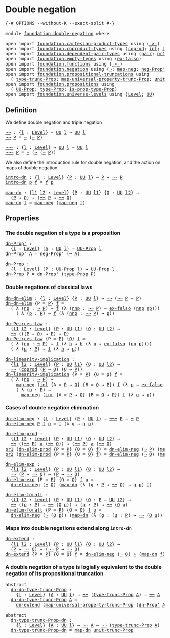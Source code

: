 # Double negation

<pre class="Agda"><a id="28" class="Symbol">{-#</a> <a id="32" class="Keyword">OPTIONS</a> <a id="40" class="Pragma">--without-K</a> <a id="52" class="Pragma">--exact-split</a> <a id="66" class="Symbol">#-}</a>

<a id="71" class="Keyword">module</a> <a id="78" href="foundation.double-negation.html" class="Module">foundation.double-negation</a> <a id="105" class="Keyword">where</a>

<a id="112" class="Keyword">open</a> <a id="117" class="Keyword">import</a> <a id="124" href="foundation.cartesian-product-types.html" class="Module">foundation.cartesian-product-types</a> <a id="159" class="Keyword">using</a> <a id="165" class="Symbol">(</a><a id="166" href="foundation-core.cartesian-product-types.html#590" class="Function Operator">_×_</a><a id="169" class="Symbol">)</a>
<a id="171" class="Keyword">open</a> <a id="176" class="Keyword">import</a> <a id="183" href="foundation.coproduct-types.html" class="Module">foundation.coproduct-types</a> <a id="210" class="Keyword">using</a> <a id="216" class="Symbol">(</a><a id="217" href="foundation.coproduct-types.html#1168" class="Datatype">coprod</a><a id="223" class="Symbol">;</a> <a id="225" href="foundation.coproduct-types.html#1239" class="InductiveConstructor">inl</a><a id="228" class="Symbol">;</a> <a id="230" href="foundation.coproduct-types.html#1262" class="InductiveConstructor">inr</a><a id="233" class="Symbol">)</a>
<a id="235" class="Keyword">open</a> <a id="240" class="Keyword">import</a> <a id="247" href="foundation.dependent-pair-types.html" class="Module">foundation.dependent-pair-types</a> <a id="279" class="Keyword">using</a> <a id="285" class="Symbol">(</a><a id="286" href="foundation-core.dependent-pair-types.html#588" class="InductiveConstructor">pair</a><a id="290" class="Symbol">;</a> <a id="292" href="foundation-core.dependent-pair-types.html#605" class="Field">pr1</a><a id="295" class="Symbol">;</a> <a id="297" href="foundation-core.dependent-pair-types.html#617" class="Field">pr2</a><a id="300" class="Symbol">)</a>
<a id="302" class="Keyword">open</a> <a id="307" class="Keyword">import</a> <a id="314" href="foundation.empty-types.html" class="Module">foundation.empty-types</a> <a id="337" class="Keyword">using</a> <a id="343" class="Symbol">(</a><a id="344" href="foundation-core.empty-types.html#1160" class="Function">ex-falso</a><a id="352" class="Symbol">)</a>
<a id="354" class="Keyword">open</a> <a id="359" class="Keyword">import</a> <a id="366" href="foundation.functions.html" class="Module">foundation.functions</a> <a id="387" class="Keyword">using</a> <a id="393" class="Symbol">(</a><a id="394" href="foundation-core.functions.html#420" class="Function Operator">_∘_</a><a id="397" class="Symbol">)</a>
<a id="399" class="Keyword">open</a> <a id="404" class="Keyword">import</a> <a id="411" href="foundation.negation.html" class="Module">foundation.negation</a> <a id="431" class="Keyword">using</a> <a id="437" class="Symbol">(</a><a id="438" href="foundation-core.negation.html#465" class="Function">¬</a><a id="439" class="Symbol">;</a> <a id="441" href="foundation-core.negation.html#512" class="Function">map-neg</a><a id="448" class="Symbol">;</a> <a id="450" href="foundation.negation.html#1054" class="Function">neg-Prop&#39;</a><a id="459" class="Symbol">)</a>
<a id="461" class="Keyword">open</a> <a id="466" class="Keyword">import</a> <a id="473" href="foundation.propositional-truncations.html" class="Module">foundation.propositional-truncations</a> <a id="510" class="Keyword">using</a>
  <a id="518" class="Symbol">(</a> <a id="520" href="foundation.propositional-truncations.html#2012" class="Function">type-trunc-Prop</a><a id="535" class="Symbol">;</a> <a id="537" href="foundation.propositional-truncations.html#5222" class="Function">map-universal-property-trunc-Prop</a><a id="570" class="Symbol">;</a> <a id="572" href="foundation.propositional-truncations.html#2096" class="Function">unit-trunc-Prop</a><a id="587" class="Symbol">)</a>
<a id="589" class="Keyword">open</a> <a id="594" class="Keyword">import</a> <a id="601" href="foundation.propositions.html" class="Module">foundation.propositions</a> <a id="625" class="Keyword">using</a>
  <a id="633" class="Symbol">(</a> <a id="635" href="foundation-core.propositions.html#1393" class="Function">UU-Prop</a><a id="642" class="Symbol">;</a> <a id="644" href="foundation-core.propositions.html#1495" class="Function">type-Prop</a><a id="653" class="Symbol">;</a> <a id="655" href="foundation-core.propositions.html#1562" class="Function">is-prop-type-Prop</a><a id="672" class="Symbol">)</a>
<a id="674" class="Keyword">open</a> <a id="679" class="Keyword">import</a> <a id="686" href="foundation.universe-levels.html" class="Module">foundation.universe-levels</a> <a id="713" class="Keyword">using</a> <a id="719" class="Symbol">(</a><a id="720" href="Agda.Primitive.html#597" class="Postulate">Level</a><a id="725" class="Symbol">;</a> <a id="727" href="foundation-core.universe-levels.html#235" class="Primitive">UU</a><a id="729" class="Symbol">)</a>
</pre>
## Definition

We define double negation and triple negation

<pre class="Agda"><a id="¬¬"></a><a id="806" href="foundation.double-negation.html#806" class="Function">¬¬</a> <a id="809" class="Symbol">:</a> <a id="811" class="Symbol">{</a><a id="812" href="foundation.double-negation.html#812" class="Bound">l</a> <a id="814" class="Symbol">:</a> <a id="816" href="Agda.Primitive.html#597" class="Postulate">Level</a><a id="821" class="Symbol">}</a> <a id="823" class="Symbol">→</a> <a id="825" href="foundation-core.universe-levels.html#235" class="Primitive">UU</a> <a id="828" href="foundation.double-negation.html#812" class="Bound">l</a> <a id="830" class="Symbol">→</a> <a id="832" href="foundation-core.universe-levels.html#235" class="Primitive">UU</a> <a id="835" href="foundation.double-negation.html#812" class="Bound">l</a>
<a id="837" href="foundation.double-negation.html#806" class="Function">¬¬</a> <a id="840" href="foundation.double-negation.html#840" class="Bound">P</a> <a id="842" class="Symbol">=</a> <a id="844" href="foundation-core.negation.html#465" class="Function">¬</a> <a id="846" class="Symbol">(</a><a id="847" href="foundation-core.negation.html#465" class="Function">¬</a> <a id="849" href="foundation.double-negation.html#840" class="Bound">P</a><a id="850" class="Symbol">)</a>

<a id="¬¬¬"></a><a id="853" href="foundation.double-negation.html#853" class="Function">¬¬¬</a> <a id="857" class="Symbol">:</a> <a id="859" class="Symbol">{</a><a id="860" href="foundation.double-negation.html#860" class="Bound">l</a> <a id="862" class="Symbol">:</a> <a id="864" href="Agda.Primitive.html#597" class="Postulate">Level</a><a id="869" class="Symbol">}</a> <a id="871" class="Symbol">→</a> <a id="873" href="foundation-core.universe-levels.html#235" class="Primitive">UU</a> <a id="876" href="foundation.double-negation.html#860" class="Bound">l</a> <a id="878" class="Symbol">→</a> <a id="880" href="foundation-core.universe-levels.html#235" class="Primitive">UU</a> <a id="883" href="foundation.double-negation.html#860" class="Bound">l</a>
<a id="885" href="foundation.double-negation.html#853" class="Function">¬¬¬</a> <a id="889" href="foundation.double-negation.html#889" class="Bound">P</a> <a id="891" class="Symbol">=</a> <a id="893" href="foundation-core.negation.html#465" class="Function">¬</a> <a id="895" class="Symbol">(</a><a id="896" href="foundation-core.negation.html#465" class="Function">¬</a> <a id="898" class="Symbol">(</a><a id="899" href="foundation-core.negation.html#465" class="Function">¬</a> <a id="901" href="foundation.double-negation.html#889" class="Bound">P</a><a id="902" class="Symbol">))</a>
</pre>
We also define the introduction rule for double negation, and the action on maps of double negation.

<pre class="Agda"><a id="intro-dn"></a><a id="1020" href="foundation.double-negation.html#1020" class="Function">intro-dn</a> <a id="1029" class="Symbol">:</a> <a id="1031" class="Symbol">{</a><a id="1032" href="foundation.double-negation.html#1032" class="Bound">l</a> <a id="1034" class="Symbol">:</a> <a id="1036" href="Agda.Primitive.html#597" class="Postulate">Level</a><a id="1041" class="Symbol">}</a> <a id="1043" class="Symbol">{</a><a id="1044" href="foundation.double-negation.html#1044" class="Bound">P</a> <a id="1046" class="Symbol">:</a> <a id="1048" href="foundation-core.universe-levels.html#235" class="Primitive">UU</a> <a id="1051" href="foundation.double-negation.html#1032" class="Bound">l</a><a id="1052" class="Symbol">}</a> <a id="1054" class="Symbol">→</a> <a id="1056" href="foundation.double-negation.html#1044" class="Bound">P</a> <a id="1058" class="Symbol">→</a> <a id="1060" href="foundation.double-negation.html#806" class="Function">¬¬</a> <a id="1063" href="foundation.double-negation.html#1044" class="Bound">P</a>
<a id="1065" href="foundation.double-negation.html#1020" class="Function">intro-dn</a> <a id="1074" href="foundation.double-negation.html#1074" class="Bound">p</a> <a id="1076" href="foundation.double-negation.html#1076" class="Bound">f</a> <a id="1078" class="Symbol">=</a> <a id="1080" href="foundation.double-negation.html#1076" class="Bound">f</a> <a id="1082" href="foundation.double-negation.html#1074" class="Bound">p</a>

<a id="map-dn"></a><a id="1085" href="foundation.double-negation.html#1085" class="Function">map-dn</a> <a id="1092" class="Symbol">:</a> <a id="1094" class="Symbol">{</a><a id="1095" href="foundation.double-negation.html#1095" class="Bound">l1</a> <a id="1098" href="foundation.double-negation.html#1098" class="Bound">l2</a> <a id="1101" class="Symbol">:</a> <a id="1103" href="Agda.Primitive.html#597" class="Postulate">Level</a><a id="1108" class="Symbol">}</a> <a id="1110" class="Symbol">{</a><a id="1111" href="foundation.double-negation.html#1111" class="Bound">P</a> <a id="1113" class="Symbol">:</a> <a id="1115" href="foundation-core.universe-levels.html#235" class="Primitive">UU</a> <a id="1118" href="foundation.double-negation.html#1095" class="Bound">l1</a><a id="1120" class="Symbol">}</a> <a id="1122" class="Symbol">{</a><a id="1123" href="foundation.double-negation.html#1123" class="Bound">Q</a> <a id="1125" class="Symbol">:</a> <a id="1127" href="foundation-core.universe-levels.html#235" class="Primitive">UU</a> <a id="1130" href="foundation.double-negation.html#1098" class="Bound">l2</a><a id="1132" class="Symbol">}</a> <a id="1134" class="Symbol">→</a>
  <a id="1138" class="Symbol">(</a><a id="1139" href="foundation.double-negation.html#1111" class="Bound">P</a> <a id="1141" class="Symbol">→</a> <a id="1143" href="foundation.double-negation.html#1123" class="Bound">Q</a><a id="1144" class="Symbol">)</a> <a id="1146" class="Symbol">→</a> <a id="1148" class="Symbol">(</a><a id="1149" href="foundation.double-negation.html#806" class="Function">¬¬</a> <a id="1152" href="foundation.double-negation.html#1111" class="Bound">P</a> <a id="1154" class="Symbol">→</a> <a id="1156" href="foundation.double-negation.html#806" class="Function">¬¬</a> <a id="1159" href="foundation.double-negation.html#1123" class="Bound">Q</a><a id="1160" class="Symbol">)</a>
<a id="1162" href="foundation.double-negation.html#1085" class="Function">map-dn</a> <a id="1169" href="foundation.double-negation.html#1169" class="Bound">f</a> <a id="1171" class="Symbol">=</a> <a id="1173" href="foundation-core.negation.html#512" class="Function">map-neg</a> <a id="1181" class="Symbol">(</a><a id="1182" href="foundation-core.negation.html#512" class="Function">map-neg</a> <a id="1190" href="foundation.double-negation.html#1169" class="Bound">f</a><a id="1191" class="Symbol">)</a>
</pre>
## Properties

### The double negation of a type is a proposition

<pre class="Agda"><a id="dn-Prop&#39;"></a><a id="1273" href="foundation.double-negation.html#1273" class="Function">dn-Prop&#39;</a> <a id="1282" class="Symbol">:</a>
  <a id="1286" class="Symbol">{</a><a id="1287" href="foundation.double-negation.html#1287" class="Bound">l</a> <a id="1289" class="Symbol">:</a> <a id="1291" href="Agda.Primitive.html#597" class="Postulate">Level</a><a id="1296" class="Symbol">}</a> <a id="1298" class="Symbol">(</a><a id="1299" href="foundation.double-negation.html#1299" class="Bound">A</a> <a id="1301" class="Symbol">:</a> <a id="1303" href="foundation-core.universe-levels.html#235" class="Primitive">UU</a> <a id="1306" href="foundation.double-negation.html#1287" class="Bound">l</a><a id="1307" class="Symbol">)</a> <a id="1309" class="Symbol">→</a> <a id="1311" href="foundation-core.propositions.html#1393" class="Function">UU-Prop</a> <a id="1319" href="foundation.double-negation.html#1287" class="Bound">l</a>
<a id="1321" href="foundation.double-negation.html#1273" class="Function">dn-Prop&#39;</a> <a id="1330" href="foundation.double-negation.html#1330" class="Bound">A</a> <a id="1332" class="Symbol">=</a> <a id="1334" href="foundation.negation.html#1054" class="Function">neg-Prop&#39;</a> <a id="1344" class="Symbol">(</a><a id="1345" href="foundation-core.negation.html#465" class="Function">¬</a> <a id="1347" href="foundation.double-negation.html#1330" class="Bound">A</a><a id="1348" class="Symbol">)</a>

<a id="dn-Prop"></a><a id="1351" href="foundation.double-negation.html#1351" class="Function">dn-Prop</a> <a id="1359" class="Symbol">:</a>
  <a id="1363" class="Symbol">{</a><a id="1364" href="foundation.double-negation.html#1364" class="Bound">l</a> <a id="1366" class="Symbol">:</a> <a id="1368" href="Agda.Primitive.html#597" class="Postulate">Level</a><a id="1373" class="Symbol">}</a> <a id="1375" class="Symbol">(</a><a id="1376" href="foundation.double-negation.html#1376" class="Bound">P</a> <a id="1378" class="Symbol">:</a> <a id="1380" href="foundation-core.propositions.html#1393" class="Function">UU-Prop</a> <a id="1388" href="foundation.double-negation.html#1364" class="Bound">l</a><a id="1389" class="Symbol">)</a> <a id="1391" class="Symbol">→</a> <a id="1393" href="foundation-core.propositions.html#1393" class="Function">UU-Prop</a> <a id="1401" href="foundation.double-negation.html#1364" class="Bound">l</a>
<a id="1403" href="foundation.double-negation.html#1351" class="Function">dn-Prop</a> <a id="1411" href="foundation.double-negation.html#1411" class="Bound">P</a> <a id="1413" class="Symbol">=</a> <a id="1415" href="foundation.double-negation.html#1273" class="Function">dn-Prop&#39;</a> <a id="1424" class="Symbol">(</a><a id="1425" href="foundation-core.propositions.html#1495" class="Function">type-Prop</a> <a id="1435" href="foundation.double-negation.html#1411" class="Bound">P</a><a id="1436" class="Symbol">)</a>
</pre>
### Double negations of classical laws

<pre class="Agda"><a id="dn-dn-elim"></a><a id="1491" href="foundation.double-negation.html#1491" class="Function">dn-dn-elim</a> <a id="1502" class="Symbol">:</a> <a id="1504" class="Symbol">{</a><a id="1505" href="foundation.double-negation.html#1505" class="Bound">l</a> <a id="1507" class="Symbol">:</a> <a id="1509" href="Agda.Primitive.html#597" class="Postulate">Level</a><a id="1514" class="Symbol">}</a> <a id="1516" class="Symbol">{</a><a id="1517" href="foundation.double-negation.html#1517" class="Bound">P</a> <a id="1519" class="Symbol">:</a> <a id="1521" href="foundation-core.universe-levels.html#235" class="Primitive">UU</a> <a id="1524" href="foundation.double-negation.html#1505" class="Bound">l</a><a id="1525" class="Symbol">}</a> <a id="1527" class="Symbol">→</a> <a id="1529" href="foundation.double-negation.html#806" class="Function">¬¬</a> <a id="1532" class="Symbol">(</a><a id="1533" href="foundation.double-negation.html#806" class="Function">¬¬</a> <a id="1536" href="foundation.double-negation.html#1517" class="Bound">P</a> <a id="1538" class="Symbol">→</a> <a id="1540" href="foundation.double-negation.html#1517" class="Bound">P</a><a id="1541" class="Symbol">)</a>
<a id="1543" href="foundation.double-negation.html#1491" class="Function">dn-dn-elim</a> <a id="1554" class="Symbol">{</a><a id="1555" class="Argument">P</a> <a id="1557" class="Symbol">=</a> <a id="1559" href="foundation.double-negation.html#1559" class="Bound">P</a><a id="1560" class="Symbol">}</a> <a id="1562" href="foundation.double-negation.html#1562" class="Bound">f</a> <a id="1564" class="Symbol">=</a>
  <a id="1568" class="Symbol">(</a> <a id="1570" class="Symbol">λ</a> <a id="1572" class="Symbol">(</a><a id="1573" href="foundation.double-negation.html#1573" class="Bound">np</a> <a id="1576" class="Symbol">:</a> <a id="1578" href="foundation-core.negation.html#465" class="Function">¬</a> <a id="1580" href="foundation.double-negation.html#1559" class="Bound">P</a><a id="1581" class="Symbol">)</a> <a id="1583" class="Symbol">→</a> <a id="1585" href="foundation.double-negation.html#1562" class="Bound">f</a> <a id="1587" class="Symbol">(λ</a> <a id="1590" class="Symbol">(</a><a id="1591" href="foundation.double-negation.html#1591" class="Bound">nnp</a> <a id="1595" class="Symbol">:</a> <a id="1597" href="foundation.double-negation.html#806" class="Function">¬¬</a> <a id="1600" href="foundation.double-negation.html#1559" class="Bound">P</a><a id="1601" class="Symbol">)</a> <a id="1603" class="Symbol">→</a> <a id="1605" href="foundation-core.empty-types.html#1160" class="Function">ex-falso</a> <a id="1614" class="Symbol">(</a><a id="1615" href="foundation.double-negation.html#1591" class="Bound">nnp</a> <a id="1619" href="foundation.double-negation.html#1573" class="Bound">np</a><a id="1621" class="Symbol">)))</a>
    <a id="1629" class="Symbol">(</a> <a id="1631" class="Symbol">λ</a> <a id="1633" class="Symbol">(</a><a id="1634" href="foundation.double-negation.html#1634" class="Bound">p</a> <a id="1636" class="Symbol">:</a> <a id="1638" href="foundation.double-negation.html#1559" class="Bound">P</a><a id="1639" class="Symbol">)</a> <a id="1641" class="Symbol">→</a> <a id="1643" href="foundation.double-negation.html#1562" class="Bound">f</a> <a id="1645" class="Symbol">(λ</a> <a id="1648" class="Symbol">(</a><a id="1649" href="foundation.double-negation.html#1649" class="Bound">nnp</a> <a id="1653" class="Symbol">:</a> <a id="1655" href="foundation.double-negation.html#806" class="Function">¬¬</a> <a id="1658" href="foundation.double-negation.html#1559" class="Bound">P</a><a id="1659" class="Symbol">)</a> <a id="1661" class="Symbol">→</a> <a id="1663" href="foundation.double-negation.html#1634" class="Bound">p</a><a id="1664" class="Symbol">))</a>

<a id="dn-Peirces-law"></a><a id="1668" href="foundation.double-negation.html#1668" class="Function">dn-Peirces-law</a> <a id="1683" class="Symbol">:</a>
  <a id="1687" class="Symbol">{</a><a id="1688" href="foundation.double-negation.html#1688" class="Bound">l1</a> <a id="1691" href="foundation.double-negation.html#1691" class="Bound">l2</a> <a id="1694" class="Symbol">:</a> <a id="1696" href="Agda.Primitive.html#597" class="Postulate">Level</a><a id="1701" class="Symbol">}</a> <a id="1703" class="Symbol">{</a><a id="1704" href="foundation.double-negation.html#1704" class="Bound">P</a> <a id="1706" class="Symbol">:</a> <a id="1708" href="foundation-core.universe-levels.html#235" class="Primitive">UU</a> <a id="1711" href="foundation.double-negation.html#1688" class="Bound">l1</a><a id="1713" class="Symbol">}</a> <a id="1715" class="Symbol">{</a><a id="1716" href="foundation.double-negation.html#1716" class="Bound">Q</a> <a id="1718" class="Symbol">:</a> <a id="1720" href="foundation-core.universe-levels.html#235" class="Primitive">UU</a> <a id="1723" href="foundation.double-negation.html#1691" class="Bound">l2</a><a id="1725" class="Symbol">}</a> <a id="1727" class="Symbol">→</a>
  <a id="1731" href="foundation.double-negation.html#806" class="Function">¬¬</a> <a id="1734" class="Symbol">(((</a><a id="1737" href="foundation.double-negation.html#1704" class="Bound">P</a> <a id="1739" class="Symbol">→</a> <a id="1741" href="foundation.double-negation.html#1716" class="Bound">Q</a><a id="1742" class="Symbol">)</a> <a id="1744" class="Symbol">→</a> <a id="1746" href="foundation.double-negation.html#1704" class="Bound">P</a><a id="1747" class="Symbol">)</a> <a id="1749" class="Symbol">→</a> <a id="1751" href="foundation.double-negation.html#1704" class="Bound">P</a><a id="1752" class="Symbol">)</a>
<a id="1754" href="foundation.double-negation.html#1668" class="Function">dn-Peirces-law</a> <a id="1769" class="Symbol">{</a><a id="1770" class="Argument">P</a> <a id="1772" class="Symbol">=</a> <a id="1774" href="foundation.double-negation.html#1774" class="Bound">P</a><a id="1775" class="Symbol">}</a> <a id="1777" class="Symbol">{</a><a id="1778" href="foundation.double-negation.html#1778" class="Bound">Q</a><a id="1779" class="Symbol">}</a> <a id="1781" href="foundation.double-negation.html#1781" class="Bound">f</a> <a id="1783" class="Symbol">=</a>
  <a id="1787" class="Symbol">(</a> <a id="1789" class="Symbol">λ</a> <a id="1791" class="Symbol">(</a><a id="1792" href="foundation.double-negation.html#1792" class="Bound">np</a> <a id="1795" class="Symbol">:</a> <a id="1797" href="foundation-core.negation.html#465" class="Function">¬</a> <a id="1799" href="foundation.double-negation.html#1774" class="Bound">P</a><a id="1800" class="Symbol">)</a> <a id="1802" class="Symbol">→</a> <a id="1804" href="foundation.double-negation.html#1781" class="Bound">f</a> <a id="1806" class="Symbol">(λ</a> <a id="1809" href="foundation.double-negation.html#1809" class="Bound">h</a> <a id="1811" class="Symbol">→</a> <a id="1813" href="foundation.double-negation.html#1809" class="Bound">h</a> <a id="1815" class="Symbol">(λ</a> <a id="1818" href="foundation.double-negation.html#1818" class="Bound">p</a> <a id="1820" class="Symbol">→</a> <a id="1822" href="foundation-core.empty-types.html#1160" class="Function">ex-falso</a> <a id="1831" class="Symbol">(</a><a id="1832" href="foundation.double-negation.html#1792" class="Bound">np</a> <a id="1835" href="foundation.double-negation.html#1818" class="Bound">p</a><a id="1836" class="Symbol">))))</a>
  <a id="1843" class="Symbol">(</a> <a id="1845" class="Symbol">λ</a> <a id="1847" class="Symbol">(</a><a id="1848" href="foundation.double-negation.html#1848" class="Bound">p</a> <a id="1850" class="Symbol">:</a> <a id="1852" href="foundation.double-negation.html#1774" class="Bound">P</a><a id="1853" class="Symbol">)</a> <a id="1855" class="Symbol">→</a> <a id="1857" href="foundation.double-negation.html#1781" class="Bound">f</a> <a id="1859" class="Symbol">(λ</a> <a id="1862" href="foundation.double-negation.html#1862" class="Bound">h</a> <a id="1864" class="Symbol">→</a> <a id="1866" href="foundation.double-negation.html#1848" class="Bound">p</a><a id="1867" class="Symbol">))</a>

<a id="dn-linearity-implication"></a><a id="1871" href="foundation.double-negation.html#1871" class="Function">dn-linearity-implication</a> <a id="1896" class="Symbol">:</a>
  <a id="1900" class="Symbol">{</a><a id="1901" href="foundation.double-negation.html#1901" class="Bound">l1</a> <a id="1904" href="foundation.double-negation.html#1904" class="Bound">l2</a> <a id="1907" class="Symbol">:</a> <a id="1909" href="Agda.Primitive.html#597" class="Postulate">Level</a><a id="1914" class="Symbol">}</a> <a id="1916" class="Symbol">{</a><a id="1917" href="foundation.double-negation.html#1917" class="Bound">P</a> <a id="1919" class="Symbol">:</a> <a id="1921" href="foundation-core.universe-levels.html#235" class="Primitive">UU</a> <a id="1924" href="foundation.double-negation.html#1901" class="Bound">l1</a><a id="1926" class="Symbol">}</a> <a id="1928" class="Symbol">{</a><a id="1929" href="foundation.double-negation.html#1929" class="Bound">Q</a> <a id="1931" class="Symbol">:</a> <a id="1933" href="foundation-core.universe-levels.html#235" class="Primitive">UU</a> <a id="1936" href="foundation.double-negation.html#1904" class="Bound">l2</a><a id="1938" class="Symbol">}</a> <a id="1940" class="Symbol">→</a>
  <a id="1944" href="foundation.double-negation.html#806" class="Function">¬¬</a> <a id="1947" class="Symbol">(</a><a id="1948" href="foundation.coproduct-types.html#1168" class="Datatype">coprod</a> <a id="1955" class="Symbol">(</a><a id="1956" href="foundation.double-negation.html#1917" class="Bound">P</a> <a id="1958" class="Symbol">→</a> <a id="1960" href="foundation.double-negation.html#1929" class="Bound">Q</a><a id="1961" class="Symbol">)</a> <a id="1963" class="Symbol">(</a><a id="1964" href="foundation.double-negation.html#1929" class="Bound">Q</a> <a id="1966" class="Symbol">→</a> <a id="1968" href="foundation.double-negation.html#1917" class="Bound">P</a><a id="1969" class="Symbol">))</a>
<a id="1972" href="foundation.double-negation.html#1871" class="Function">dn-linearity-implication</a> <a id="1997" class="Symbol">{</a><a id="1998" class="Argument">P</a> <a id="2000" class="Symbol">=</a> <a id="2002" href="foundation.double-negation.html#2002" class="Bound">P</a><a id="2003" class="Symbol">}</a> <a id="2005" class="Symbol">{</a><a id="2006" class="Argument">Q</a> <a id="2008" class="Symbol">=</a> <a id="2010" href="foundation.double-negation.html#2010" class="Bound">Q</a><a id="2011" class="Symbol">}</a> <a id="2013" href="foundation.double-negation.html#2013" class="Bound">f</a> <a id="2015" class="Symbol">=</a>
  <a id="2019" class="Symbol">(</a> <a id="2021" class="Symbol">λ</a> <a id="2023" class="Symbol">(</a><a id="2024" href="foundation.double-negation.html#2024" class="Bound">np</a> <a id="2027" class="Symbol">:</a> <a id="2029" href="foundation-core.negation.html#465" class="Function">¬</a> <a id="2031" href="foundation.double-negation.html#2002" class="Bound">P</a><a id="2032" class="Symbol">)</a> <a id="2034" class="Symbol">→</a>
    <a id="2040" href="foundation-core.negation.html#512" class="Function">map-neg</a> <a id="2048" class="Symbol">(</a><a id="2049" href="foundation.coproduct-types.html#1239" class="InductiveConstructor">inl</a> <a id="2053" class="Symbol">{</a><a id="2054" class="Argument">A</a> <a id="2056" class="Symbol">=</a> <a id="2058" href="foundation.double-negation.html#2002" class="Bound">P</a> <a id="2060" class="Symbol">→</a> <a id="2062" href="foundation.double-negation.html#2010" class="Bound">Q</a><a id="2063" class="Symbol">}</a> <a id="2065" class="Symbol">{</a><a id="2066" class="Argument">B</a> <a id="2068" class="Symbol">=</a> <a id="2070" href="foundation.double-negation.html#2010" class="Bound">Q</a> <a id="2072" class="Symbol">→</a> <a id="2074" href="foundation.double-negation.html#2002" class="Bound">P</a><a id="2075" class="Symbol">})</a> <a id="2078" href="foundation.double-negation.html#2013" class="Bound">f</a> <a id="2080" class="Symbol">(λ</a> <a id="2083" href="foundation.double-negation.html#2083" class="Bound">p</a> <a id="2085" class="Symbol">→</a> <a id="2087" href="foundation-core.empty-types.html#1160" class="Function">ex-falso</a> <a id="2096" class="Symbol">(</a><a id="2097" href="foundation.double-negation.html#2024" class="Bound">np</a> <a id="2100" href="foundation.double-negation.html#2083" class="Bound">p</a><a id="2101" class="Symbol">)))</a>
    <a id="2109" class="Symbol">(</a> <a id="2111" class="Symbol">λ</a> <a id="2113" class="Symbol">(</a><a id="2114" href="foundation.double-negation.html#2114" class="Bound">p</a> <a id="2116" class="Symbol">:</a> <a id="2118" href="foundation.double-negation.html#2002" class="Bound">P</a><a id="2119" class="Symbol">)</a> <a id="2121" class="Symbol">→</a>
      <a id="2129" href="foundation-core.negation.html#512" class="Function">map-neg</a> <a id="2137" class="Symbol">(</a><a id="2138" href="foundation.coproduct-types.html#1262" class="InductiveConstructor">inr</a> <a id="2142" class="Symbol">{</a><a id="2143" class="Argument">A</a> <a id="2145" class="Symbol">=</a> <a id="2147" href="foundation.double-negation.html#2002" class="Bound">P</a> <a id="2149" class="Symbol">→</a> <a id="2151" href="foundation.double-negation.html#2010" class="Bound">Q</a><a id="2152" class="Symbol">}</a> <a id="2154" class="Symbol">{</a><a id="2155" class="Argument">B</a> <a id="2157" class="Symbol">=</a> <a id="2159" href="foundation.double-negation.html#2010" class="Bound">Q</a> <a id="2161" class="Symbol">→</a> <a id="2163" href="foundation.double-negation.html#2002" class="Bound">P</a><a id="2164" class="Symbol">})</a> <a id="2167" href="foundation.double-negation.html#2013" class="Bound">f</a> <a id="2169" class="Symbol">(λ</a> <a id="2172" href="foundation.double-negation.html#2172" class="Bound">q</a> <a id="2174" class="Symbol">→</a> <a id="2176" href="foundation.double-negation.html#2114" class="Bound">p</a><a id="2177" class="Symbol">))</a>
</pre>
### Cases of double negation elimination

<pre class="Agda"><a id="dn-elim-neg"></a><a id="2235" href="foundation.double-negation.html#2235" class="Function">dn-elim-neg</a> <a id="2247" class="Symbol">:</a> <a id="2249" class="Symbol">{</a><a id="2250" href="foundation.double-negation.html#2250" class="Bound">l</a> <a id="2252" class="Symbol">:</a> <a id="2254" href="Agda.Primitive.html#597" class="Postulate">Level</a><a id="2259" class="Symbol">}</a> <a id="2261" class="Symbol">(</a><a id="2262" href="foundation.double-negation.html#2262" class="Bound">P</a> <a id="2264" class="Symbol">:</a> <a id="2266" href="foundation-core.universe-levels.html#235" class="Primitive">UU</a> <a id="2269" href="foundation.double-negation.html#2250" class="Bound">l</a><a id="2270" class="Symbol">)</a> <a id="2272" class="Symbol">→</a> <a id="2274" href="foundation.double-negation.html#853" class="Function">¬¬¬</a> <a id="2278" href="foundation.double-negation.html#2262" class="Bound">P</a> <a id="2280" class="Symbol">→</a> <a id="2282" href="foundation-core.negation.html#465" class="Function">¬</a> <a id="2284" href="foundation.double-negation.html#2262" class="Bound">P</a>
<a id="2286" href="foundation.double-negation.html#2235" class="Function">dn-elim-neg</a> <a id="2298" href="foundation.double-negation.html#2298" class="Bound">P</a> <a id="2300" href="foundation.double-negation.html#2300" class="Bound">f</a> <a id="2302" href="foundation.double-negation.html#2302" class="Bound">p</a> <a id="2304" class="Symbol">=</a> <a id="2306" href="foundation.double-negation.html#2300" class="Bound">f</a> <a id="2308" class="Symbol">(λ</a> <a id="2311" href="foundation.double-negation.html#2311" class="Bound">g</a> <a id="2313" class="Symbol">→</a> <a id="2315" href="foundation.double-negation.html#2311" class="Bound">g</a> <a id="2317" href="foundation.double-negation.html#2302" class="Bound">p</a><a id="2318" class="Symbol">)</a>

<a id="dn-elim-prod"></a><a id="2321" href="foundation.double-negation.html#2321" class="Function">dn-elim-prod</a> <a id="2334" class="Symbol">:</a>
  <a id="2338" class="Symbol">{</a><a id="2339" href="foundation.double-negation.html#2339" class="Bound">l1</a> <a id="2342" href="foundation.double-negation.html#2342" class="Bound">l2</a> <a id="2345" class="Symbol">:</a> <a id="2347" href="Agda.Primitive.html#597" class="Postulate">Level</a><a id="2352" class="Symbol">}</a> <a id="2354" class="Symbol">{</a><a id="2355" href="foundation.double-negation.html#2355" class="Bound">P</a> <a id="2357" class="Symbol">:</a> <a id="2359" href="foundation-core.universe-levels.html#235" class="Primitive">UU</a> <a id="2362" href="foundation.double-negation.html#2339" class="Bound">l1</a><a id="2364" class="Symbol">}</a> <a id="2366" class="Symbol">{</a><a id="2367" href="foundation.double-negation.html#2367" class="Bound">Q</a> <a id="2369" class="Symbol">:</a> <a id="2371" href="foundation-core.universe-levels.html#235" class="Primitive">UU</a> <a id="2374" href="foundation.double-negation.html#2342" class="Bound">l2</a><a id="2376" class="Symbol">}</a> <a id="2378" class="Symbol">→</a>
  <a id="2382" href="foundation.double-negation.html#806" class="Function">¬¬</a> <a id="2385" class="Symbol">((</a><a id="2387" href="foundation.double-negation.html#806" class="Function">¬¬</a> <a id="2390" href="foundation.double-negation.html#2355" class="Bound">P</a><a id="2391" class="Symbol">)</a> <a id="2393" href="foundation-core.cartesian-product-types.html#590" class="Function Operator">×</a> <a id="2395" class="Symbol">(</a><a id="2396" href="foundation.double-negation.html#806" class="Function">¬¬</a> <a id="2399" href="foundation.double-negation.html#2367" class="Bound">Q</a><a id="2400" class="Symbol">))</a> <a id="2403" class="Symbol">→</a> <a id="2405" class="Symbol">(</a><a id="2406" href="foundation.double-negation.html#806" class="Function">¬¬</a> <a id="2409" href="foundation.double-negation.html#2355" class="Bound">P</a><a id="2410" class="Symbol">)</a> <a id="2412" href="foundation-core.cartesian-product-types.html#590" class="Function Operator">×</a> <a id="2414" class="Symbol">(</a><a id="2415" href="foundation.double-negation.html#806" class="Function">¬¬</a> <a id="2418" href="foundation.double-negation.html#2367" class="Bound">Q</a><a id="2419" class="Symbol">)</a>
<a id="2421" href="foundation-core.dependent-pair-types.html#605" class="Field">pr1</a> <a id="2425" class="Symbol">(</a><a id="2426" href="foundation.double-negation.html#2321" class="Function">dn-elim-prod</a> <a id="2439" class="Symbol">{</a><a id="2440" class="Argument">P</a> <a id="2442" class="Symbol">=</a> <a id="2444" href="foundation.double-negation.html#2444" class="Bound">P</a><a id="2445" class="Symbol">}</a> <a id="2447" class="Symbol">{</a><a id="2448" class="Argument">Q</a> <a id="2450" class="Symbol">=</a> <a id="2452" href="foundation.double-negation.html#2452" class="Bound">Q</a><a id="2453" class="Symbol">}</a> <a id="2455" href="foundation.double-negation.html#2455" class="Bound">f</a><a id="2456" class="Symbol">)</a> <a id="2458" class="Symbol">=</a> <a id="2460" href="foundation.double-negation.html#2235" class="Function">dn-elim-neg</a> <a id="2472" class="Symbol">(</a><a id="2473" href="foundation-core.negation.html#465" class="Function">¬</a> <a id="2475" href="foundation.double-negation.html#2444" class="Bound">P</a><a id="2476" class="Symbol">)</a> <a id="2478" class="Symbol">(</a><a id="2479" href="foundation.double-negation.html#1085" class="Function">map-dn</a> <a id="2486" href="foundation-core.dependent-pair-types.html#605" class="Field">pr1</a> <a id="2490" href="foundation.double-negation.html#2455" class="Bound">f</a><a id="2491" class="Symbol">)</a>
<a id="2493" href="foundation-core.dependent-pair-types.html#617" class="Field">pr2</a> <a id="2497" class="Symbol">(</a><a id="2498" href="foundation.double-negation.html#2321" class="Function">dn-elim-prod</a> <a id="2511" class="Symbol">{</a><a id="2512" class="Argument">P</a> <a id="2514" class="Symbol">=</a> <a id="2516" href="foundation.double-negation.html#2516" class="Bound">P</a><a id="2517" class="Symbol">}</a> <a id="2519" class="Symbol">{</a><a id="2520" class="Argument">Q</a> <a id="2522" class="Symbol">=</a> <a id="2524" href="foundation.double-negation.html#2524" class="Bound">Q</a><a id="2525" class="Symbol">}</a> <a id="2527" href="foundation.double-negation.html#2527" class="Bound">f</a><a id="2528" class="Symbol">)</a> <a id="2530" class="Symbol">=</a> <a id="2532" href="foundation.double-negation.html#2235" class="Function">dn-elim-neg</a> <a id="2544" class="Symbol">(</a><a id="2545" href="foundation-core.negation.html#465" class="Function">¬</a> <a id="2547" href="foundation.double-negation.html#2524" class="Bound">Q</a><a id="2548" class="Symbol">)</a> <a id="2550" class="Symbol">(</a><a id="2551" href="foundation.double-negation.html#1085" class="Function">map-dn</a> <a id="2558" href="foundation-core.dependent-pair-types.html#617" class="Field">pr2</a> <a id="2562" href="foundation.double-negation.html#2527" class="Bound">f</a><a id="2563" class="Symbol">)</a>

<a id="dn-elim-exp"></a><a id="2566" href="foundation.double-negation.html#2566" class="Function">dn-elim-exp</a> <a id="2578" class="Symbol">:</a>
  <a id="2582" class="Symbol">{</a><a id="2583" href="foundation.double-negation.html#2583" class="Bound">l1</a> <a id="2586" href="foundation.double-negation.html#2586" class="Bound">l2</a> <a id="2589" class="Symbol">:</a> <a id="2591" href="Agda.Primitive.html#597" class="Postulate">Level</a><a id="2596" class="Symbol">}</a> <a id="2598" class="Symbol">{</a><a id="2599" href="foundation.double-negation.html#2599" class="Bound">P</a> <a id="2601" class="Symbol">:</a> <a id="2603" href="foundation-core.universe-levels.html#235" class="Primitive">UU</a> <a id="2606" href="foundation.double-negation.html#2583" class="Bound">l1</a><a id="2608" class="Symbol">}</a> <a id="2610" class="Symbol">{</a><a id="2611" href="foundation.double-negation.html#2611" class="Bound">Q</a> <a id="2613" class="Symbol">:</a> <a id="2615" href="foundation-core.universe-levels.html#235" class="Primitive">UU</a> <a id="2618" href="foundation.double-negation.html#2586" class="Bound">l2</a><a id="2620" class="Symbol">}</a> <a id="2622" class="Symbol">→</a>
  <a id="2626" href="foundation.double-negation.html#806" class="Function">¬¬</a> <a id="2629" class="Symbol">(</a><a id="2630" href="foundation.double-negation.html#2599" class="Bound">P</a> <a id="2632" class="Symbol">→</a> <a id="2634" href="foundation.double-negation.html#806" class="Function">¬¬</a> <a id="2637" href="foundation.double-negation.html#2611" class="Bound">Q</a><a id="2638" class="Symbol">)</a> <a id="2640" class="Symbol">→</a> <a id="2642" class="Symbol">(</a><a id="2643" href="foundation.double-negation.html#2599" class="Bound">P</a> <a id="2645" class="Symbol">→</a> <a id="2647" href="foundation.double-negation.html#806" class="Function">¬¬</a> <a id="2650" href="foundation.double-negation.html#2611" class="Bound">Q</a><a id="2651" class="Symbol">)</a>
<a id="2653" href="foundation.double-negation.html#2566" class="Function">dn-elim-exp</a> <a id="2665" class="Symbol">{</a><a id="2666" class="Argument">P</a> <a id="2668" class="Symbol">=</a> <a id="2670" href="foundation.double-negation.html#2670" class="Bound">P</a><a id="2671" class="Symbol">}</a> <a id="2673" class="Symbol">{</a><a id="2674" class="Argument">Q</a> <a id="2676" class="Symbol">=</a> <a id="2678" href="foundation.double-negation.html#2678" class="Bound">Q</a><a id="2679" class="Symbol">}</a> <a id="2681" href="foundation.double-negation.html#2681" class="Bound">f</a> <a id="2683" href="foundation.double-negation.html#2683" class="Bound">p</a> <a id="2685" class="Symbol">=</a>
  <a id="2689" href="foundation.double-negation.html#2235" class="Function">dn-elim-neg</a> <a id="2701" class="Symbol">(</a><a id="2702" href="foundation-core.negation.html#465" class="Function">¬</a> <a id="2704" href="foundation.double-negation.html#2678" class="Bound">Q</a><a id="2705" class="Symbol">)</a> <a id="2707" class="Symbol">(</a><a id="2708" href="foundation.double-negation.html#1085" class="Function">map-dn</a> <a id="2715" class="Symbol">(λ</a> <a id="2718" class="Symbol">(</a><a id="2719" href="foundation.double-negation.html#2719" class="Bound">g</a> <a id="2721" class="Symbol">:</a> <a id="2723" href="foundation.double-negation.html#2670" class="Bound">P</a> <a id="2725" class="Symbol">→</a> <a id="2727" href="foundation.double-negation.html#806" class="Function">¬¬</a> <a id="2730" href="foundation.double-negation.html#2678" class="Bound">Q</a><a id="2731" class="Symbol">)</a> <a id="2733" class="Symbol">→</a> <a id="2735" href="foundation.double-negation.html#2719" class="Bound">g</a> <a id="2737" href="foundation.double-negation.html#2683" class="Bound">p</a><a id="2738" class="Symbol">)</a> <a id="2740" href="foundation.double-negation.html#2681" class="Bound">f</a><a id="2741" class="Symbol">)</a>

<a id="dn-elim-forall"></a><a id="2744" href="foundation.double-negation.html#2744" class="Function">dn-elim-forall</a> <a id="2759" class="Symbol">:</a>
  <a id="2763" class="Symbol">{</a><a id="2764" href="foundation.double-negation.html#2764" class="Bound">l1</a> <a id="2767" href="foundation.double-negation.html#2767" class="Bound">l2</a> <a id="2770" class="Symbol">:</a> <a id="2772" href="Agda.Primitive.html#597" class="Postulate">Level</a><a id="2777" class="Symbol">}</a> <a id="2779" class="Symbol">{</a><a id="2780" href="foundation.double-negation.html#2780" class="Bound">P</a> <a id="2782" class="Symbol">:</a> <a id="2784" href="foundation-core.universe-levels.html#235" class="Primitive">UU</a> <a id="2787" href="foundation.double-negation.html#2764" class="Bound">l1</a><a id="2789" class="Symbol">}</a> <a id="2791" class="Symbol">{</a><a id="2792" href="foundation.double-negation.html#2792" class="Bound">Q</a> <a id="2794" class="Symbol">:</a> <a id="2796" href="foundation.double-negation.html#2780" class="Bound">P</a> <a id="2798" class="Symbol">→</a> <a id="2800" href="foundation-core.universe-levels.html#235" class="Primitive">UU</a> <a id="2803" href="foundation.double-negation.html#2767" class="Bound">l2</a><a id="2805" class="Symbol">}</a> <a id="2807" class="Symbol">→</a>
  <a id="2811" href="foundation.double-negation.html#806" class="Function">¬¬</a> <a id="2814" class="Symbol">((</a><a id="2816" href="foundation.double-negation.html#2816" class="Bound">p</a> <a id="2818" class="Symbol">:</a> <a id="2820" href="foundation.double-negation.html#2780" class="Bound">P</a><a id="2821" class="Symbol">)</a> <a id="2823" class="Symbol">→</a> <a id="2825" href="foundation.double-negation.html#806" class="Function">¬¬</a> <a id="2828" class="Symbol">(</a><a id="2829" href="foundation.double-negation.html#2792" class="Bound">Q</a> <a id="2831" href="foundation.double-negation.html#2816" class="Bound">p</a><a id="2832" class="Symbol">))</a> <a id="2835" class="Symbol">→</a> <a id="2837" class="Symbol">(</a><a id="2838" href="foundation.double-negation.html#2838" class="Bound">p</a> <a id="2840" class="Symbol">:</a> <a id="2842" href="foundation.double-negation.html#2780" class="Bound">P</a><a id="2843" class="Symbol">)</a> <a id="2845" class="Symbol">→</a> <a id="2847" href="foundation.double-negation.html#806" class="Function">¬¬</a> <a id="2850" class="Symbol">(</a><a id="2851" href="foundation.double-negation.html#2792" class="Bound">Q</a> <a id="2853" href="foundation.double-negation.html#2838" class="Bound">p</a><a id="2854" class="Symbol">)</a>
<a id="2856" href="foundation.double-negation.html#2744" class="Function">dn-elim-forall</a> <a id="2871" class="Symbol">{</a><a id="2872" class="Argument">P</a> <a id="2874" class="Symbol">=</a> <a id="2876" href="foundation.double-negation.html#2876" class="Bound">P</a><a id="2877" class="Symbol">}</a> <a id="2879" class="Symbol">{</a><a id="2880" class="Argument">Q</a> <a id="2882" class="Symbol">=</a> <a id="2884" href="foundation.double-negation.html#2884" class="Bound">Q</a><a id="2885" class="Symbol">}</a> <a id="2887" href="foundation.double-negation.html#2887" class="Bound">f</a> <a id="2889" href="foundation.double-negation.html#2889" class="Bound">p</a> <a id="2891" class="Symbol">=</a>
  <a id="2895" href="foundation.double-negation.html#2235" class="Function">dn-elim-neg</a> <a id="2907" class="Symbol">(</a><a id="2908" href="foundation-core.negation.html#465" class="Function">¬</a> <a id="2910" class="Symbol">(</a><a id="2911" href="foundation.double-negation.html#2884" class="Bound">Q</a> <a id="2913" href="foundation.double-negation.html#2889" class="Bound">p</a><a id="2914" class="Symbol">))</a> <a id="2917" class="Symbol">(</a><a id="2918" href="foundation.double-negation.html#1085" class="Function">map-dn</a> <a id="2925" class="Symbol">(λ</a> <a id="2928" class="Symbol">(</a><a id="2929" href="foundation.double-negation.html#2929" class="Bound">g</a> <a id="2931" class="Symbol">:</a> <a id="2933" class="Symbol">(</a><a id="2934" href="foundation.double-negation.html#2934" class="Bound">u</a> <a id="2936" class="Symbol">:</a> <a id="2938" href="foundation.double-negation.html#2876" class="Bound">P</a><a id="2939" class="Symbol">)</a> <a id="2941" class="Symbol">→</a> <a id="2943" href="foundation.double-negation.html#806" class="Function">¬¬</a> <a id="2946" class="Symbol">(</a><a id="2947" href="foundation.double-negation.html#2884" class="Bound">Q</a> <a id="2949" href="foundation.double-negation.html#2934" class="Bound">u</a><a id="2950" class="Symbol">))</a> <a id="2953" class="Symbol">→</a> <a id="2955" href="foundation.double-negation.html#2929" class="Bound">g</a> <a id="2957" href="foundation.double-negation.html#2889" class="Bound">p</a><a id="2958" class="Symbol">)</a> <a id="2960" href="foundation.double-negation.html#2887" class="Bound">f</a><a id="2961" class="Symbol">)</a>
</pre>
### Maps into double negations extend along `intro-dn`

<pre class="Agda"><a id="dn-extend"></a><a id="3032" href="foundation.double-negation.html#3032" class="Function">dn-extend</a> <a id="3042" class="Symbol">:</a>
  <a id="3046" class="Symbol">{</a><a id="3047" href="foundation.double-negation.html#3047" class="Bound">l1</a> <a id="3050" href="foundation.double-negation.html#3050" class="Bound">l2</a> <a id="3053" class="Symbol">:</a> <a id="3055" href="Agda.Primitive.html#597" class="Postulate">Level</a><a id="3060" class="Symbol">}</a> <a id="3062" class="Symbol">{</a><a id="3063" href="foundation.double-negation.html#3063" class="Bound">P</a> <a id="3065" class="Symbol">:</a> <a id="3067" href="foundation-core.universe-levels.html#235" class="Primitive">UU</a> <a id="3070" href="foundation.double-negation.html#3047" class="Bound">l1</a><a id="3072" class="Symbol">}</a> <a id="3074" class="Symbol">{</a><a id="3075" href="foundation.double-negation.html#3075" class="Bound">Q</a> <a id="3077" class="Symbol">:</a> <a id="3079" href="foundation-core.universe-levels.html#235" class="Primitive">UU</a> <a id="3082" href="foundation.double-negation.html#3050" class="Bound">l2</a><a id="3084" class="Symbol">}</a> <a id="3086" class="Symbol">→</a>
  <a id="3090" class="Symbol">(</a><a id="3091" href="foundation.double-negation.html#3063" class="Bound">P</a> <a id="3093" class="Symbol">→</a> <a id="3095" href="foundation.double-negation.html#806" class="Function">¬¬</a> <a id="3098" href="foundation.double-negation.html#3075" class="Bound">Q</a><a id="3099" class="Symbol">)</a> <a id="3101" class="Symbol">→</a> <a id="3103" class="Symbol">(</a><a id="3104" href="foundation.double-negation.html#806" class="Function">¬¬</a> <a id="3107" href="foundation.double-negation.html#3063" class="Bound">P</a> <a id="3109" class="Symbol">→</a> <a id="3111" href="foundation.double-negation.html#806" class="Function">¬¬</a> <a id="3114" href="foundation.double-negation.html#3075" class="Bound">Q</a><a id="3115" class="Symbol">)</a>
<a id="3117" href="foundation.double-negation.html#3032" class="Function">dn-extend</a> <a id="3127" class="Symbol">{</a><a id="3128" class="Argument">P</a> <a id="3130" class="Symbol">=</a> <a id="3132" href="foundation.double-negation.html#3132" class="Bound">P</a><a id="3133" class="Symbol">}</a> <a id="3135" class="Symbol">{</a><a id="3136" class="Argument">Q</a> <a id="3138" class="Symbol">=</a> <a id="3140" href="foundation.double-negation.html#3140" class="Bound">Q</a><a id="3141" class="Symbol">}</a> <a id="3143" href="foundation.double-negation.html#3143" class="Bound">f</a> <a id="3145" class="Symbol">=</a> <a id="3147" href="foundation.double-negation.html#2235" class="Function">dn-elim-neg</a> <a id="3159" class="Symbol">(</a><a id="3160" href="foundation-core.negation.html#465" class="Function">¬</a> <a id="3162" href="foundation.double-negation.html#3140" class="Bound">Q</a><a id="3163" class="Symbol">)</a> <a id="3165" href="foundation-core.functions.html#420" class="Function Operator">∘</a> <a id="3167" class="Symbol">(</a><a id="3168" href="foundation.double-negation.html#1085" class="Function">map-dn</a> <a id="3175" href="foundation.double-negation.html#3143" class="Bound">f</a><a id="3176" class="Symbol">)</a>
</pre>
### A double negation of a type is logially equivalent to the double negation of its propositional truncation

<pre class="Agda"><a id="3302" class="Keyword">abstract</a>
  <a id="dn-dn-type-trunc-Prop"></a><a id="3313" href="foundation.double-negation.html#3313" class="Function">dn-dn-type-trunc-Prop</a> <a id="3335" class="Symbol">:</a>
    <a id="3341" class="Symbol">{</a><a id="3342" href="foundation.double-negation.html#3342" class="Bound">l</a> <a id="3344" class="Symbol">:</a> <a id="3346" href="Agda.Primitive.html#597" class="Postulate">Level</a><a id="3351" class="Symbol">}</a> <a id="3353" class="Symbol">(</a><a id="3354" href="foundation.double-negation.html#3354" class="Bound">A</a> <a id="3356" class="Symbol">:</a> <a id="3358" href="foundation-core.universe-levels.html#235" class="Primitive">UU</a> <a id="3361" href="foundation.double-negation.html#3342" class="Bound">l</a><a id="3362" class="Symbol">)</a> <a id="3364" class="Symbol">→</a> <a id="3366" href="foundation.double-negation.html#806" class="Function">¬¬</a> <a id="3369" class="Symbol">(</a><a id="3370" href="foundation.propositional-truncations.html#2012" class="Function">type-trunc-Prop</a> <a id="3386" href="foundation.double-negation.html#3354" class="Bound">A</a><a id="3387" class="Symbol">)</a> <a id="3389" class="Symbol">→</a> <a id="3391" href="foundation.double-negation.html#806" class="Function">¬¬</a> <a id="3394" href="foundation.double-negation.html#3354" class="Bound">A</a>
  <a id="3398" href="foundation.double-negation.html#3313" class="Function">dn-dn-type-trunc-Prop</a> <a id="3420" href="foundation.double-negation.html#3420" class="Bound">A</a> <a id="3422" class="Symbol">=</a>
    <a id="3428" href="foundation.double-negation.html#3032" class="Function">dn-extend</a> <a id="3438" class="Symbol">(</a><a id="3439" href="foundation.propositional-truncations.html#5222" class="Function">map-universal-property-trunc-Prop</a> <a id="3473" class="Symbol">(</a><a id="3474" href="foundation.double-negation.html#1273" class="Function">dn-Prop&#39;</a> <a id="3483" href="foundation.double-negation.html#3420" class="Bound">A</a><a id="3484" class="Symbol">)</a> <a id="3486" href="foundation.double-negation.html#1020" class="Function">intro-dn</a><a id="3494" class="Symbol">)</a>

<a id="3497" class="Keyword">abstract</a>
  <a id="dn-type-trunc-Prop-dn"></a><a id="3508" href="foundation.double-negation.html#3508" class="Function">dn-type-trunc-Prop-dn</a> <a id="3530" class="Symbol">:</a>
    <a id="3536" class="Symbol">{</a><a id="3537" href="foundation.double-negation.html#3537" class="Bound">l</a> <a id="3539" class="Symbol">:</a> <a id="3541" href="Agda.Primitive.html#597" class="Postulate">Level</a><a id="3546" class="Symbol">}</a> <a id="3548" class="Symbol">{</a><a id="3549" href="foundation.double-negation.html#3549" class="Bound">A</a> <a id="3551" class="Symbol">:</a> <a id="3553" href="foundation-core.universe-levels.html#235" class="Primitive">UU</a> <a id="3556" href="foundation.double-negation.html#3537" class="Bound">l</a><a id="3557" class="Symbol">}</a> <a id="3559" class="Symbol">→</a> <a id="3561" href="foundation.double-negation.html#806" class="Function">¬¬</a> <a id="3564" href="foundation.double-negation.html#3549" class="Bound">A</a> <a id="3566" class="Symbol">→</a> <a id="3568" href="foundation.double-negation.html#806" class="Function">¬¬</a> <a id="3571" class="Symbol">(</a><a id="3572" href="foundation.propositional-truncations.html#2012" class="Function">type-trunc-Prop</a> <a id="3588" href="foundation.double-negation.html#3549" class="Bound">A</a><a id="3589" class="Symbol">)</a>
  <a id="3593" href="foundation.double-negation.html#3508" class="Function">dn-type-trunc-Prop-dn</a> <a id="3615" class="Symbol">=</a> <a id="3617" href="foundation.double-negation.html#1085" class="Function">map-dn</a> <a id="3624" href="foundation.propositional-truncations.html#2096" class="Function">unit-trunc-Prop</a>
</pre>